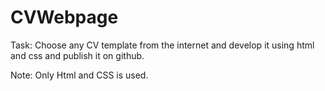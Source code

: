 # CVWebpage
Task: 
Choose any CV template from the internet and develop it using html and css and publish it on github. 

Note: Only Html and CSS is used.
